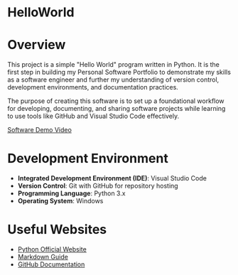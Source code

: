 # HelloWorld

# Overview

This project is a simple "Hello World" program written in Python. It is the first step in building my Personal Software Portfolio to demonstrate my skills as a software engineer and further my understanding of version control, development environments, and documentation practices.

The purpose of creating this software is to set up a foundational workflow for developing, documenting, and sharing software projects while learning to use tools like GitHub and Visual Studio Code effectively.

[Software Demo Video](https://youtu.be/181xZWF0rTE)

# Development Environment

- **Integrated Development Environment (IDE)**: Visual Studio Code
- **Version Control**: Git with GitHub for repository hosting
- **Programming Language**: Python 3.x
- **Operating System**: Windows

# Useful Websites

* [Python Official Website](https://www.python.org/)
* [Markdown Guide](https://www.markdownguide.org/)
* [GitHub Documentation](https://docs.github.com/)

